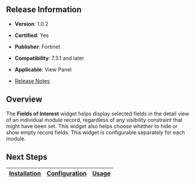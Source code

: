## Release Information

- **Version**: 1.0.2

- **Certified**: Yes

- **Publisher**: Fortinet  

- **Compatibility**: 7.3.1 and later

- **Applicable**: View Panel

- [Release Notes](./widget/release_notes.md)


## Overview

The **Fields of Interest** widget helps display selected fields in the detail view of an individual module record, regardless of any visibility constraint that might have been set. This widget also helps choose whether to hide or show empty record fields. This widget is configurable separately for each module.

## Next Steps

| [Installation](./docs/setup.md#installation) | [Configuration](./docs/setup.md#configuration) | [Usage](./docs/usage.md) |
|----------------------------------------------|------------------------------------------------|--------------------------|
